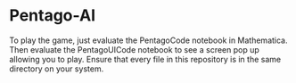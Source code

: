 # Pentago-AI

To play the game, just evaluate the PentagoCode notebook in Mathematica. Then evaluate the PentagoUICode notebook to see a screen pop up allowing you to play. Ensure that every file in this repository is in the same directory on your system.
